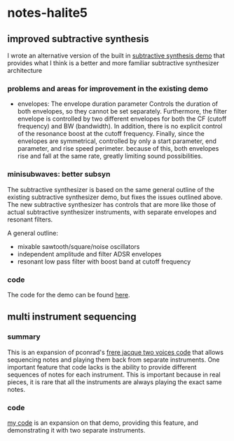 
# notes-halite5

##  improved subtractive synthesis

I wrote an alternative version of the built in [subtractive synthesis demo](https://github.com/AlloSphere-Research-Group/allolib_playground/blob/master/tutorials/synthesis/08_SubSyn.cpp) that provides what I think is a better and more familiar subtractive synthesizer architecture

###  problems and areas for improvement in the existing demo

- envelopes:  The envelope duration parameter  Controls the duration of both envelopes, so they cannot be set separately. Furthermore, the filter envelope is controlled by two different envelopes for both the CF (cutoff frequency) and BW (bandwidth). In addition, there is no explicit control of the resonance boost at the cutoff frequency. Finally, since the envelopes are symmetrical, controlled by only a  start parameter, end parameter, and rise speed perimeter.  because of this, both envelopes rise and fall at the same rate, greatly limiting sound possibilities.

### minisubwaves: better subsyn

The subtractive synthesizer is based on the same general outline of the existing subtractive synthesizer demo, but fixes the issues outlined above. The new subtractive synthesizer has controls that are more like those of actual subtractive synthesizer instruments, with separate envelopes and resonant filters.

A general outline:
- mixable sawtooth/square/noise oscillators
- independent amplitude and filter ADSR envelopes
- resonant low pass filter with boost band at cutoff frequency

### code

The code for the demo can be found [here](https://github.com/allolib-s21/notes-halite5/blob/main/demos/18_AdvSubSyn.cpp).

## multi instrument sequencing

### summary

This is an expansion of pconrad's [frere jacque two voices code](https://github.com/allolib-s21/demo1-pconrad/blob/161e44305b9f070606bf4267c71e6298e47c1b8d/tutorials/allolib-s21/040_FrereJacquesTwoVoices.cpp) that allows sequencing notes and playing them back from separate instruments.
One important feature that code lacks is the ability to provide different sequences of notes for each instrument. This is important because in real pieces, it is rare that all the instruments are always playing the exact same notes.

### code
[my code](https://github.com/allolib-s21/notes-halite5/blob/main/demos/19_GrumpyHatBase.cpp) is an expansion on that demo, providing this feature, and demonstrating it with two separate instruments.

